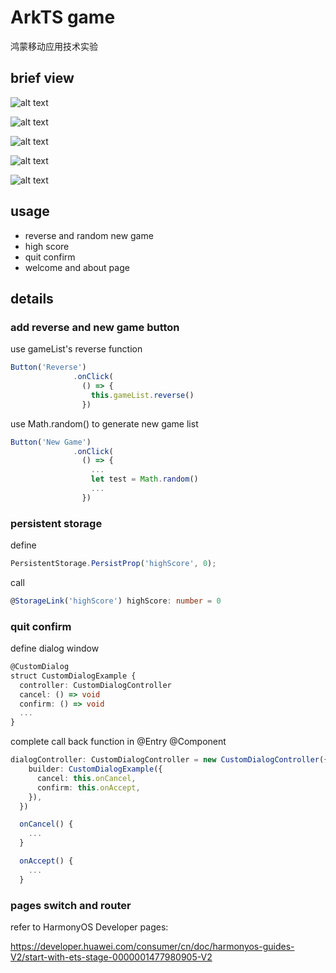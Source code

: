 # ArkTS game

鸿蒙移动应用技术实验

## brief view

![alt text](<~picture bed/README.assets/image.png>)

![alt text](<~picture bed/README.assets/image-1.png>)

![alt text](<~picture bed/README.assets/image-2.png>)

![alt text](<~picture bed/README.assets/image-3.png>)

![alt text](<~picture bed/README.assets/image-4.png>)

## usage

* reverse and random new game
* high score
* quit confirm
* welcome and about page

## details

### add reverse and new game button

use gameList's reverse function

```typescript
Button('Reverse')
              .onClick(
                () => {
                  this.gameList.reverse()
                })
```

use Math.random() to generate new game list

```typescript
Button('New Game')
              .onClick(
                () => {
                  ...
                  let test = Math.random()
                  ...
                })
```

### persistent storage

define

```typescript
PersistentStorage.PersistProp('highScore', 0);
```

call

```typescript
@StorageLink('highScore') highScore: number = 0
```

### quit confirm

define dialog window

```typescript
@CustomDialog
struct CustomDialogExample {
  controller: CustomDialogController
  cancel: () => void
  confirm: () => void
  ...
}
```

complete call back function in @Entry @Component

```typescript
dialogController: CustomDialogController = new CustomDialogController({
    builder: CustomDialogExample({
      cancel: this.onCancel,
      confirm: this.onAccept,
    }),
  })

  onCancel() {
    ...
  }

  onAccept() {
    ...
  }
```

### pages switch and router

refer to HarmonyOS Developer pages:

https://developer.huawei.com/consumer/cn/doc/harmonyos-guides-V2/start-with-ets-stage-0000001477980905-V2